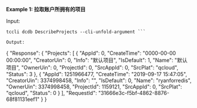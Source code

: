 **Example 1: 拉取账户所拥有的项目**



Input: 

```
tccli dcdb DescribeProjects --cli-unfold-argument ```

Output: 
```
{
    "Response": {
        "Projects": [
            {
                "AppId": 0,
                "CreateTime": "0000-00-00 00:00:00",
                "CreatorUin": 0,
                "Info": "默认项目",
                "IsDefault": 1,
                "Name": "默认项目",
                "OwnerUin": 0,
                "ProjectId": 0,
                "SrcAppId": 0,
                "SrcPlat": "qcloud",
                "Status": 3
            },
            {
                "AppId": 1251966477,
                "CreateTime": "2019-09-17 15:47:05",
                "CreatorUin": 3374998458,
                "Info": "",
                "IsDefault": 0,
                "Name": "ryanforredis",
                "OwnerUin": 3374998458,
                "ProjectId": 1159121,
                "SrcAppId": 0,
                "SrcPlat": "qcloud",
                "Status": 0
            }
        ],
        "RequestId": "31666e3c-f5bf-4862-8876-68f81131eef1"
    }
}
```

